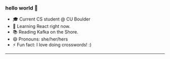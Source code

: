 ### hello world 👋

- 🎓 Current CS student @ CU Boulder
- 🌱 Learning React right now.
- 📚 Reading Kafka on the Shore.
- 😄 Pronouns: she/her/hers
- ⚡ Fun fact: I love doing crosswords! :)

------
